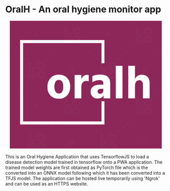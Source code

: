 # OralH - An oral hygiene monitor app

<p align="center">
  <img src="images/logo.png" />
</p>

This is an Oral Hygiene Application that uses TensorflowJS to load a disease detection model trained in tensorflow onto a PWA application. The trained model weights are first obtained as PyTorch file which is the  converted into an ONNX model following which it has been converted into a TFJS model.
The application can be hosted live temporarily using 'Ngrok' and can be used as an HTTPS website.

